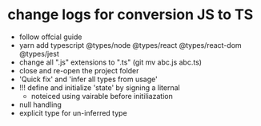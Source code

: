 # change logs for conversion JS to TS

- follow offcial guide
- yarn add typescript @types/node @types/react @types/react-dom @types/jest
- change all ".js" extensions to ".ts" (git mv abc.js abc.ts)
- close and re-open the project folder
- 'Quick fix' and 'infer all types from usage'
- !!! define and initialize 'state' by signing a liternal
  - noteiced using vairable before initiliazation
- null handling
- explicit type for un-inferred type
